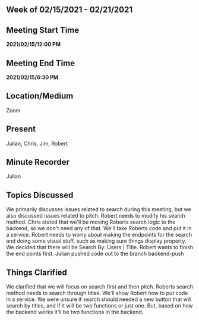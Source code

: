 ## Week of 02/15/2021 - 02/21/2021

## Meeting Start Time

**2021/02/15/12:00 PM**

## Meeting End Time

**2021/02/15/6:30 PM**

## Location/Medium

Zoom

## Present

Julian, Chris, Jim, Robert

## Minute Recorder

Julian

## Topics Discussed

We primarily discusses issues related to search during this meeting, but we also discussed issues related to pitch. Robert needs to modify his search method. 
Chris stated that we'll be moving Roberts search logic to the backend, so we don't need any of that. We'll take Roberts code and put it in a service.
Robert needs to worry about making the endpoints for the search and doing some visual stuff, such as making sure things display property. 
We decided that there will be Search By: Users | Title. Robert wants to finish the end points first. Julian pushed code out to the branch backend-push

## Things Clarified

We clarified that we will focus on search first and then pitch. Roberts search method needs to search through titles. We'll show Robert how to put code in a service. 
We were unsure if search should needed a new button that will search by titles, and if it will be two functions or just one. But, based on how the backend works it'll be two functions in the backend.
